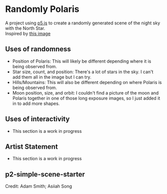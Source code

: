 # Randomly Polaris
A project using [p5.js](https://p5js.org/) to create a randomly generated scene of the night sky with the North Star. <br/>
Inspired by [this image](https://www.science.org/do/10.1126/article.27798/abs/sn-northstar.jpg) <br/>

## Uses of randomness
- Position of Polaris: This will likely be different depending where it is being observed from.
- Star size, count, and position: There's a lot of stars in the sky. I can't add them all in the image but I can try.
- Hills/Mountains: This will also be different depending on where Polaris is being observed from.
- Moon position, size, and orbit: I couldn't find a picture of the moon and Polaris together in one of those long exposure images, so I just added it in to add more shapes.

## Uses of interactivity
- This section is a work in progress

## Artist Statement
- This section is a work in progress

## p2-simple-scene-starter
Credit: Adam Smith; Asiiah Song
